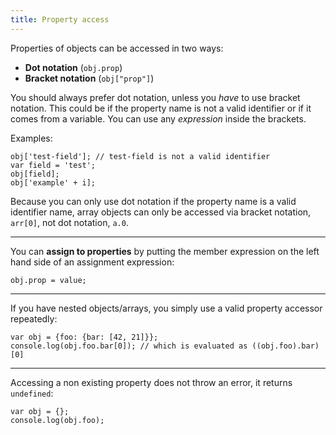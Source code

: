 ```yaml
---
title: Property access
---
```

Properties of objects can be accessed in two ways:

- **Dot notation** (`obj.prop`)
- **Bracket notation** (`obj["prop"]`)

You should always prefer dot notation, unless you *have* to use bracket notation.
This could be if the property name is not a valid identifier or if it comes from
a variable. You can use any *expression* inside the brackets.

Examples:

```
obj['test-field']; // test-field is not a valid identifier
var field = 'test';
obj[field];
obj['example' + i];
```

Because you can only use dot notation if the property name is a valid identifier
name, array objects can only be accessed via bracket notation, `arr[0]`, not dot
notation, `a.0`.

---

You can **assign to properties** by putting the member expression on the left
hand side of an assignment expression:
```
obj.prop = value;
```

---

If you have nested objects/arrays, you simply use a valid property accessor
repeatedly:
```
var obj = {foo: {bar: [42, 21]}};
console.log(obj.foo.bar[0]); // which is evaluated as ((obj.foo).bar)[0]
```

---

Accessing a non existing property does not throw an error, it returns
`undefined`:

    var obj = {};
    console.log(obj.foo);
